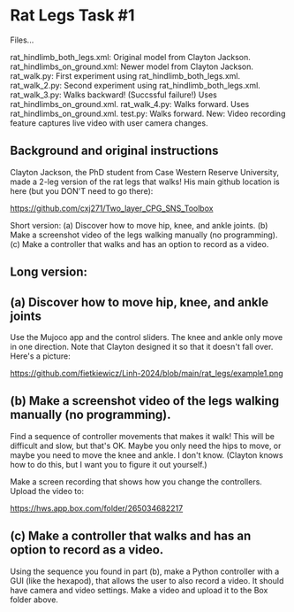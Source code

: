 # Rat Legs Task #1

Files...

rat_hindlimb_both_legs.xml: Original model from Clayton Jackson.
rat_hindlimbs_on_ground.xml: Newer model from Clayton Jackson.
rat_walk.py: First experiment using rat_hindlimb_both_legs.xml.
rat_walk_2.py: Second experiment using rat_hindlimb_both_legs.xml.
rat_walk_3.py: Walks backward! (Succssful failure!) Uses rat_hindlimbs_on_ground.xml.
rat_walk_4.py: Walks forward. Uses rat_hindlimbs_on_ground.xml.
test.py: Walks forward. New: Video recording feature captures live video with user camera changes.

## Background and original instructions

Clayton Jackson, the PhD student from Case Western Reserve University, made a 2-leg version of the rat legs that walks! His main github location is here (but you DON'T need to go there):

https://github.com/cxj271/Two_layer_CPG_SNS_Toolbox

Short version: (a) Discover how to move hip, knee, and ankle joints. (b) Make a screenshot video of the legs walking manually (no programming). (c) Make a controller that walks and has an option to record as a video.

## Long version:

## (a) Discover how to move hip, knee, and ankle joints

Use the Mujoco app and the control sliders. The knee and ankle only move in one direction. Note that Clayton designed it so that it doesn't fall over. Here's a picture:

https://github.com/fietkiewicz/Linh-2024/blob/main/rat_legs/example1.png

## (b) Make a screenshot video of the legs walking manually (no programming). 

Find a sequence of controller movements that makes it walk! This will be difficult and slow, but that's OK. Maybe you only need the hips to move, or maybe you need to move the knee and ankle. I don't know. (Clayton knows how to do this, but I want you to figure it out yourself.)

Make a screen recording that shows how you change the controllers. Upload the video to:

https://hws.app.box.com/folder/265034682217

## (c) Make a controller that walks and has an option to record as a video.

Using the sequence you found in part (b), make a Python controller with a GUI (like the hexapod), that allows the user to also record a video. It should have camera and video settings. Make a video and upload it to the Box folder above.
